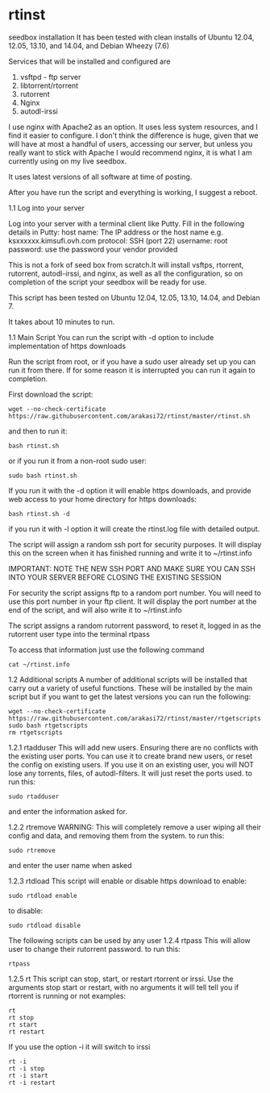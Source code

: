 rtinst
======

seedbox installation
It has been tested with clean installs of Ubuntu 12.04, 12.05, 13.10, and 14.04, and Debian Wheezy (7.6)

Services that will be installed and configured are
1. vsftpd - ftp server
2. libtorrent/rtorrent
3. rutorrent
4. Nginx
5. autodl-irssi

I use nginx with Apache2 as an option. It uses less system resources, and I find it easier to configure. I don't think the difference is huge, given that we will have at most a handful of users, accessing our server, but unless you really want to stick with Apache I would recommend nginx, it is what I am currently using on my live seedbox.

It uses latest versions of all software at time of posting.

After you have run the script and everything is working, I suggest a reboot.


1.1 Log into your server

Log into your server with a terminal client like Putty. Fill in the following details in Putty: 
host name: The IP address or the host name e.g. ksxxxxxx.kimsufi.ovh.com
protocol: SSH (port 22)
username: root
password: use the password your vendor provided

This is not a fork of seed box from scratch.It will install vsftps, rtorrent, rutorrent, autodl-irssi, and nginx, as well as all the configuration, so on completion of the script your seedbox will be ready for use.

This script has been tested on Ubuntu 12.04, 12.05, 13.10, 14.04, and Debian 7.

It takes about 10 minutes to run.

1.1 Main Script
You can run the script with -d option to include implementation of https downloads 

Run the script from root, or if you have a sudo user already set up you can run it from there. If for some reason it is interrupted you can run it again to completion. 

First download the script:

	wget --no-check-certificate https://raw.githubusercontent.com/arakasi72/rtinst/master/rtinst.sh

and then to run it:

	bash rtinst.sh

or if you run it from a non-root sudo user:

	sudo bash rtinst.sh

If you run it with the -d option it will enable https downloads, and provide web access to your home directory for https downloads:

	bash rtinst.sh -d

if you run it with -l option it will create the rtinst.log file with detailed output. 


The script will assign a random ssh port for security purposes. It will display this on the screen when it has finished running and write it to ~/rtinst.info

IMPORTANT: NOTE THE NEW SSH PORT AND MAKE SURE YOU CAN SSH INTO YOUR SERVER BEFORE CLOSING THE EXISTING SESSION

For security the script assigns ftp to a random port number. You will need to use this port number in your ftp client. It will display the port number at the end of the script, and will also write it to ~/rtinst.info

The script assigns a random rutorrent password, to reset it, logged in as the rutorrent user type into the terminal rtpass

To access that information just use the following command

	cat ~/rtinst.info

1.2 Additional scripts
A number of additional scripts will be installed that carry out a variety of useful functions. These will be installed by the main script but if you want to get the latest versions you can run the following:

	wget --no-check-certificate https://raw.githubusercontent.com/arakasi72/rtinst/master/rtgetscripts
	sudo bash rtgetscripts
	rm rtgetscripts

1.2.1 rtadduser
This will add new users. Ensuring there are no conflicts with the existing user ports. You can use it to create brand new users, or reset the config on existing users. If you use it on an existing user, you will NOT lose any torrents, files, of autodl-filters. It will just reset the ports used.
to run this:

	sudo rtadduser
and enter the information asked for.

1.2.2 rtremove
WARNING: This will completely remove a user wiping all their config and data, and removing them from the system.
to run this:

	sudo rtremove

and enter the user name when asked

1.2.3 rtdload
This script will enable or disable https download
to enable:

	sudo rtdload enable

to disable:

	sudo rtdload disable

The following scripts can be used by any user
1.2.4 rtpass
This will allow user to change their rutorrent password.
to run this:

	rtpass

1.2.5 rt
This script can stop, start, or restart rtorrent or irssi. Use the arguments stop start or restart, with no arguments it will tell tell you if rtorrent is running or not
examples: 

	rt
	rt stop
	rt start
	rt restart

If you use the option -i it will switch to irssi

 	rt -i
	rt -i stop
	rt -i start
	rt -i restart
